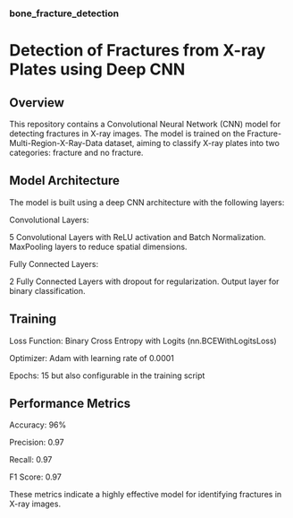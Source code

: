 ### bone_fracture_detection

# Detection of Fractures from X-ray Plates using Deep CNN

## Overview

This repository contains a Convolutional Neural Network (CNN) model for detecting fractures in X-ray images. The model is trained on the Fracture-Multi-Region-X-Ray-Data dataset, aiming to classify X-ray plates into two categories: fracture and no fracture.



## Model Architecture
The model is built using a deep CNN architecture with the following layers:

Convolutional Layers:

5 Convolutional Layers with ReLU activation and Batch Normalization.
MaxPooling layers to reduce spatial dimensions.


Fully Connected Layers:

2 Fully Connected Layers with dropout for regularization.
Output layer for binary classification.


## Training

Loss Function: Binary Cross Entropy with Logits (nn.BCEWithLogitsLoss)

Optimizer: Adam with learning rate of 0.0001

Epochs: 15 but also configurable in the training script


## Performance Metrics

Accuracy: 96%

Precision: 0.97

Recall: 0.97

F1 Score: 0.97


These metrics indicate a highly effective model for identifying fractures in X-ray images.
